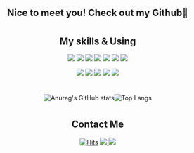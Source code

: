 <div align="center">
  
  ## Nice to meet you! Check out my Github💭
 
  #
 
  ## My skills & Using
  <img src="https://img.shields.io/badge/Java-007396?style=flat-square&logo=Java&logoColor=white"/></a>
  <img src="https://img.shields.io/badge/C-A8B9CC?style=flat-square&logo=C&logoColor=white"/>
  <img src="https://img.shields.io/badge/C++-00599C?style=flat-square&logo=C++&logoColor=white"/>
  <img src="https://img.shields.io/badge/python-3776AB?style=flat-square&logo=python&logoColor=white"/>
  <img src="https://img.shields.io/badge/MySQL-4479A1?style=flat-square&logo=MySQL&logoColor=white"/>
  <img src="https://img.shields.io/badge/html-E34F26?style=flat-square&logo=html&logoColor=white"/>
  <img src="https://img.shields.io/badge/Android-3DDC84?style=flat-square&logo=Android&logoColor=white"/>
  
  <p><img src="https://img.shields.io/badge/Eclipse-2C2255?style=flat-square&logo=Eclipse&logoColor=white"/>
  <img src="https://img.shields.io/badge/Android Studio-3DDC84?style=flat-square&logo=Android Studio&logoColor=white"/>
  <img src="https://img.shields.io/badge/Visual Studio-5C2D91?style=flat-square&logo=Visual Studio&logoColor=white"/>
  <img src="https://img.shields.io/badge/Visual Studio Code-007ACC?style=flat-square&logo=Visual Studio Code&logoColor=white"/>
  <img src="https://img.shields.io/badge/PyCharm-000000?style=flat-square&logo=PyCharm&logoColor=white"/>
    
   #
  ![Anurag's GitHub stats](https://github-readme-stats.vercel.app/api?username=chojangg&show_icons=true&theme=tokyonight)![Top Langs](https://github-readme-stats.vercel.app/api/top-langs/?username=chojangg&layout=compact&theme=tokyonight)
  
   #
  ## Contact Me
  
  [![Hits](https://hits.seeyoufarm.com/api/count/incr/badge.svg?url=https%3A%2F%2Fgithub.com%2Fchojangg&count_bg=%2377D2EE&title_bg=%23828687&icon=&icon_color=%23E7E7E7&title=hits&edge_flat=false)](https://hits.seeyoufarm.com)
  <a href="https://www.instagram.com/jiceon_db/"><img src="https://img.shields.io/badge/insta-E4405F?style=flat-square&logo=Instagram&logoColor=white"/>
  <a href="https://velog.io/@chojangg"><img src="https://img.shields.io/badge/Velog-3DDC84?style=flat-square&logo=Blogger&logoColor=white"/></a>

</div>

